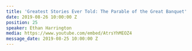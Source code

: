 ```yaml
---
title: 'Greatest Stories Ever Told: The Parable of the Great Banquet'
date: 2019-08-26 10:00:00 Z
position: 25
speaker: Ethan Harrington
media: https://www.youtube.com/embed/AtrsYhMEOZ4
message_date: 2019-08-25 10:00:00 Z
---
```


